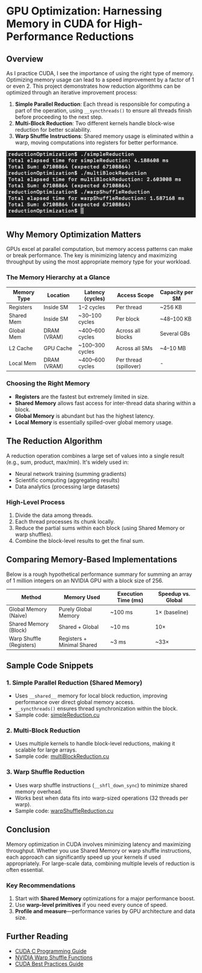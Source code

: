 # GPU Optimization: Harnessing Memory in CUDA for High-Performance Reductions

## Overview
As I practice CUDA, I see the importance of using the right type of memory. Optimizing memory usage can lead to a speed improvement by a factor of 1 or even 2. This project demonstrates how reduction algorithms can be optimized through an iterative improvement process:

1. **Simple Parallel Reduction**: Each thread is responsible for computing a part of the operation, using `__syncthreads()` to ensure all threads finish before proceeding to the next step.
2. **Multi-Block Reduction**: Two different kernels handle block-wise reduction for better scalability.
3. **Warp Shuffle Instructions**: Shared memory usage is eliminated within a warp, moving computations into registers for better performance.

<p align="center">
  <img src="images/reductionOutputs.png" alt="Description of the image" width="600" />
</p>


## Why Memory Optimization Matters
GPUs excel at parallel computation, but memory access patterns can make or break performance. The key is minimizing latency and maximizing throughput by using the most appropriate memory type for your workload.

### The Memory Hierarchy at a Glance

| Memory Type  | Location       | Latency (cycles)  | Access Scope     | Capacity per SM  |
|-------------|---------------|------------------|-----------------|-----------------|
| Registers   | Inside SM      | 1–2 cycles       | Per thread      | ~256 KB        |
| Shared Mem  | Inside SM      | ~30–100 cycles   | Per block       | ~48–100 KB     |
| Global Mem  | DRAM (VRAM)    | ~400–600 cycles  | Across all blocks | Several GBs    |
| L2 Cache    | GPU Cache      | ~100–300 cycles  | Across all SMs  | ~4–10 MB       |
| Local Mem   | DRAM (VRAM)    | ~400–600 cycles  | Per thread (spillover) | - |

### Choosing the Right Memory
- **Registers** are the fastest but extremely limited in size.
- **Shared Memory** allows fast access for inter-thread data sharing within a block.
- **Global Memory** is abundant but has the highest latency.
- **Local Memory** is essentially spilled-over global memory usage.

## The Reduction Algorithm
A reduction operation combines a large set of values into a single result (e.g., sum, product, max/min). It's widely used in:
- Neural network training (summing gradients)
- Scientific computing (aggregating results)
- Data analytics (processing large datasets)

### High-Level Process
1. Divide the data among threads.
2. Each thread processes its chunk locally.
3. Reduce the partial sums within each block (using Shared Memory or warp shuffles).
4. Combine the block-level results to get the final sum.

## Comparing Memory-Based Implementations
Below is a rough hypothetical performance summary for summing an array of 1 million integers on an NVIDIA GPU with a block size of 256.

| Method                      | Memory Used                | Execution Time (ms) | Speedup vs. Global |
|-----------------------------|----------------------------|----------------------|---------------------|
| Global Memory (Naive)       | Purely Global Memory       | ~100 ms              | 1× (baseline)       |
| Shared Memory (Block)       | Shared + Global           | ~10 ms               | 10×                |
| Warp Shuffle (Registers)    | Registers + Minimal Shared | ~3 ms                | ~33×               |

## Sample Code Snippets

### 1. Simple Parallel Reduction (Shared Memory)
- Uses `__shared__` memory for local block reduction, improving performance over direct global memory access.
- `__syncthreads()` ensures thread synchronization within the block.
- Sample code: [simpleReduction.cu](https://github.com/sebasanjose/reductionOptimization/blob/main/simpleReduction.cu)

### 2. Multi-Block Reduction
- Uses multiple kernels to handle block-level reductions, making it scalable for large arrays.
- Sample code: [multiBlockReduction.cu](https://github.com/sebasanjose/reductionOptimization/blob/main/multiBlockReduction.cu)

### 3. Warp Shuffle Reduction
- Uses warp shuffle instructions (`__shfl_down_sync`) to minimize shared memory overhead.
- Works best when data fits into warp-sized operations (32 threads per warp).
- Sample code: [warpShuffleReduction.cu](https://github.com/sebasanjose/reductionOptimization/blob/main/warpShuffleReduction.cu)

## Conclusion
Memory optimization in CUDA involves minimizing latency and maximizing throughput. Whether you use Shared Memory or warp shuffle instructions, each approach can significantly speed up your kernels if used appropriately. For large-scale data, combining multiple levels of reduction is often essential.

### Key Recommendations
1. Start with **Shared Memory** optimizations for a major performance boost.
2. Use **warp-level primitives** if you need every ounce of speed.
3. **Profile and measure**—performance varies by GPU architecture and data size.

## Further Reading
- [CUDA C Programming Guide](https://docs.nvidia.com/cuda/cuda-c-programming-guide/index.html)
- [NVIDIA Warp Shuffle Functions](https://docs.nvidia.com/cuda/cuda-c-programming-guide/index.html#warp-shuffle-functions)
- [CUDA Best Practices Guide](https://docs.nvidia.com/cuda/cuda-c-best-practices-guide/index.html)
